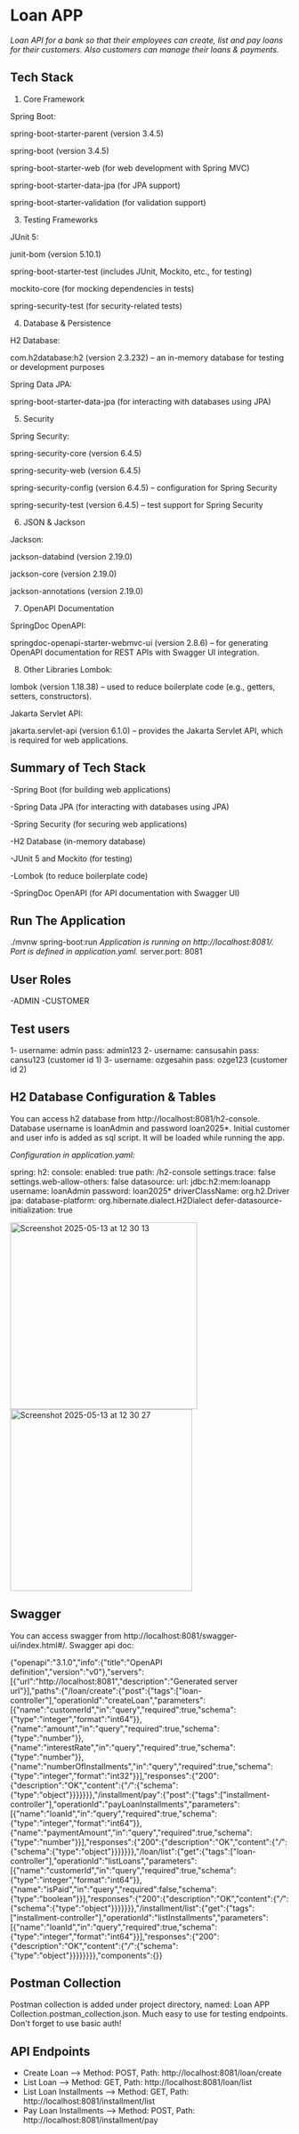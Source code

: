 # **Loan APP**

*Loan API for a bank so that their employees can create, list and pay loans for their customers. Also customers can manage their loans & payments.*

## **Tech Stack**

1. Core Framework
   
Spring Boot:

spring-boot-starter-parent (version 3.4.5)

spring-boot (version 3.4.5)

spring-boot-starter-web (for web development with Spring MVC)

spring-boot-starter-data-jpa (for JPA support)

spring-boot-starter-validation (for validation support)

3. Testing Frameworks
   
JUnit 5:

junit-bom (version 5.10.1)

spring-boot-starter-test (includes JUnit, Mockito, etc., for testing)

mockito-core (for mocking dependencies in tests)

spring-security-test (for security-related tests)

4. Database & Persistence
   
H2 Database:

com.h2database:h2 (version 2.3.232) – an in-memory database for testing or development purposes

Spring Data JPA:

spring-boot-starter-data-jpa (for interacting with databases using JPA)

5. Security
   
Spring Security:

spring-security-core (version 6.4.5)

spring-security-web (version 6.4.5)

spring-security-config (version 6.4.5) – configuration for Spring Security

spring-security-test (version 6.4.5) – test support for Spring Security

6. JSON & Jackson
   
Jackson:

jackson-databind (version 2.19.0)

jackson-core (version 2.19.0)

jackson-annotations (version 2.19.0)

7. OpenAPI Documentation
   
SpringDoc OpenAPI:

springdoc-openapi-starter-webmvc-ui (version 2.8.6) – for generating OpenAPI documentation for REST APIs with Swagger UI integration.

8. Other Libraries
Lombok:

lombok (version 1.18.38) – used to reduce boilerplate code (e.g., getters, setters, constructors).

Jakarta Servlet API:

jakarta.servlet-api (version 6.1.0) – provides the Jakarta Servlet API, which is required for web applications.


## **Summary of Tech Stack**

-Spring Boot (for building web applications)

-Spring Data JPA (for interacting with databases using JPA)

-Spring Security (for securing web applications)

-H2 Database (in-memory database)

-JUnit 5 and Mockito (for testing)

-Lombok (to reduce boilerplate code)

-SpringDoc OpenAPI (for API documentation with Swagger UI)


## **Run The Application**

 ./mvnw spring-boot:run
*Application is running on http://localhost:8081/. Port is defined in application.yaml.*
server.port: 8081

## **User Roles**

-ADMIN
-CUSTOMER

## **Test users**

1- username: admin pass: admin123
2- username: cansusahin pass: cansu123 (customer id 1)
3- username: ozgesahin pass: ozge123 (customer id 2)

## **H2 Database Configuration & Tables**

You can access h2 database from http://localhost:8081/h2-console. Database username is loanAdmin and password loan2025*. Initial customer and user info is added as sql script. It will be loaded while running the app.

*Configuration in application.yaml:*

spring:
  h2:
    console:
      enabled: true
      path: /h2-console
      settings.trace: false
      settings.web-allow-others: false
  datasource:
    url: jdbc:h2:mem:loanapp
    username: loanAdmin
    password: loan2025*
    driverClassName: org.h2.Driver
  jpa:
    database-platform: org.hibernate.dialect.H2Dialect
    defer-datasource-initialization: true

<img width="336" alt="Screenshot 2025-05-13 at 12 30 13" src="https://github.com/user-attachments/assets/e16bff94-1137-4c69-9793-65f005f7bd44" />

<img width="327" alt="Screenshot 2025-05-13 at 12 30 27" src="https://github.com/user-attachments/assets/2aed5586-1d98-406a-86fe-f933c8a21ce5" />

## **Swagger**

You can access swagger from http://localhost:8081/swagger-ui/index.html#/.
Swagger api doc:

{"openapi":"3.1.0","info":{"title":"OpenAPI definition","version":"v0"},"servers":[{"url":"http://localhost:8081","description":"Generated server url"}],"paths":{"/loan/create":{"post":{"tags":["loan-controller"],"operationId":"createLoan","parameters":[{"name":"customerId","in":"query","required":true,"schema":{"type":"integer","format":"int64"}},{"name":"amount","in":"query","required":true,"schema":{"type":"number"}},{"name":"interestRate","in":"query","required":true,"schema":{"type":"number"}},{"name":"numberOfInstallments","in":"query","required":true,"schema":{"type":"integer","format":"int32"}}],"responses":{"200":{"description":"OK","content":{"*/*":{"schema":{"type":"object"}}}}}}},"/installment/pay":{"post":{"tags":["installment-controller"],"operationId":"payLoanInstallments","parameters":[{"name":"loanId","in":"query","required":true,"schema":{"type":"integer","format":"int64"}},{"name":"paymentAmount","in":"query","required":true,"schema":{"type":"number"}}],"responses":{"200":{"description":"OK","content":{"*/*":{"schema":{"type":"object"}}}}}}},"/loan/list":{"get":{"tags":["loan-controller"],"operationId":"listLoans","parameters":[{"name":"customerId","in":"query","required":true,"schema":{"type":"integer","format":"int64"}},{"name":"isPaid","in":"query","required":false,"schema":{"type":"boolean"}}],"responses":{"200":{"description":"OK","content":{"*/*":{"schema":{"type":"object"}}}}}}},"/installment/list":{"get":{"tags":["installment-controller"],"operationId":"listInstallments","parameters":[{"name":"loanId","in":"query","required":true,"schema":{"type":"integer","format":"int64"}}],"responses":{"200":{"description":"OK","content":{"*/*":{"schema":{"type":"object"}}}}}}}},"components":{}}

## **Postman Collection**

Postman collection is added under project directory, named: Loan APP Collection.postman_collection.json. Much easy to use for testing endpoints. Don't forget to use basic auth!

## **API Endpoints**

- Create Loan --> Method: POST, Path: http://localhost:8081/loan/create
- List Loan --> Method: GET, Path: http://localhost:8081/loan/list
- List Loan Installments --> Method: GET, Path: http://localhost:8081/installment/list
- Pay Loan Installments --> Method: POST, Path: http://localhost:8081/installment/pay
